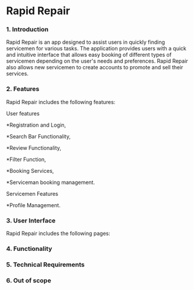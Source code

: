 # Rapid Repair
### 1. Introduction
Rapid Repair is an app designed to assist users in quickly finding servicemen for various tasks. The application provides users with a quick and intuitive interface that allows easy booking of different types of servicemen depending on the user's needs and preferences.
Rapid Repair also allows new servicemen to create accounts to promote and sell their services.

### 2. Features
Rapid Repair includes the following features:

User features

*Registration and Login,

*Search Bar Functionality,

*Review Functionality,

*Filter Function,

*Booking Services,

*Serviceman booking management.

Servicemen Features

*Profile Management.



### 3. User Interface
Rapid Repair includes the following pages:



### 4. Functionality

### 5. Technical Requirements

### 6. Out of scope
